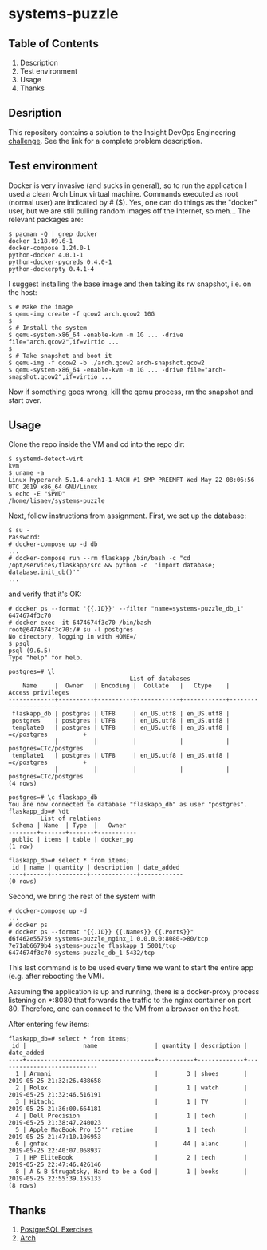 # systems-puzzle

## Table of Contents
1. Description
2. Test environment
3. Usage
4. Thanks

## Desription

This repository contains a solution to the Insight DevOps Engineering [challenge](https://github.com/InsightDataScience/systems-puzzle). See the link for a complete problem description.

## Test environment

Docker is very invasive (and sucks in general), so to run the application I used a clean Arch Linux virtual machine. Commands executed as root (normal user) are indicated by # ($). Yes, one can do things as the "docker" user, but we are still pulling random images off the Internet, so meh... The relevant packages are:
```
$ pacman -Q | grep docker
docker 1:18.09.6-1
docker-compose 1.24.0-1
python-docker 4.0.1-1
python-docker-pycreds 0.4.0-1
python-dockerpty 0.4.1-4
```
I suggest installing the base image and then taking its rw snapshot, i.e. on the host:
```
$ # Make the image
$ qemu-img create -f qcow2 arch.qcow2 10G
$ 
$ # Install the system
$ qemu-system-x86_64 -enable-kvm -m 1G ... -drive file="arch.qcow2",if=virtio ...
$
$ # Take snapshot and boot it
$ qemu-img -f qcow2 -b ./arch.qcow2 arch-snapshot.qcow2
$ qemu-system-x86_64 -enable-kvm -m 1G ... -drive file="arch-snapshot.qcow2",if=virtio ...
```
Now if something goes wrong, kill the qemu process, rm the snapshot and start over.

## Usage

Clone the repo inside the VM and cd into the repo dir:
```
$ systemd-detect-virt
kvm
$ uname -a
Linux hyperarch 5.1.4-arch1-1-ARCH #1 SMP PREEMPT Wed May 22 08:06:56 UTC 2019 x86_64 GNU/Linux
$ echo -E "$PWD"
/home/lisaev/systems-puzzle
```

Next, follow instructions from assignment. First, we set up the database:
```
$ su -
Password:
# docker-compose up -d db
...
# docker-compose run --rm flaskapp /bin/bash -c "cd /opt/services/flaskapp/src && python -c  'import database; database.init_db()'"
...
```
and verify that it's OK:
```
# docker ps --format '{{.ID}}' --filter "name=systems-puzzle_db_1"
6474674f3c70
# docker exec -it 6474674f3c70 /bin/bash
root@6474674f3c70:/# su -l postgres
No directory, logging in with HOME=/
$ psql
psql (9.6.5)
Type "help" for help.

postgres=# \l
                                  List of databases
    Name     |  Owner   | Encoding |  Collate   |   Ctype    |   Access privileges   
-------------+----------+----------+------------+------------+-----------------------
 flaskapp_db | postgres | UTF8     | en_US.utf8 | en_US.utf8 | 
 postgres    | postgres | UTF8     | en_US.utf8 | en_US.utf8 | 
 template0   | postgres | UTF8     | en_US.utf8 | en_US.utf8 | =c/postgres          +
             |          |          |            |            | postgres=CTc/postgres
 template1   | postgres | UTF8     | en_US.utf8 | en_US.utf8 | =c/postgres          +
             |          |          |            |            | postgres=CTc/postgres
(4 rows)

postgres=# \c flaskapp_db
You are now connected to database "flaskapp_db" as user "postgres".
flaskapp_db=# \dt
         List of relations
 Schema | Name  | Type  |   Owner   
--------+-------+-------+-----------
 public | items | table | docker_pg
(1 row)

flaskapp_db=# select * from items;
 id | name | quantity | description | date_added 
----+------+----------+-------------+------------
(0 rows)
```
Second, we bring the rest of the system with
```
# docker-compose up -d
...
# docker ps
# docker ps --format "{{.ID}} {{.Names}} {{.Ports}}"
d6f462e55759 systems-puzzle_nginx_1 0.0.0.0:8080->80/tcp
7e71ab6679b4 systems-puzzle_flaskapp_1 5001/tcp
6474674f3c70 systems-puzzle_db_1 5432/tcp
```
This last command is to be used every time we want to start the entire app (e.g. after rebooting the VM).

Assuming the application is up and running, there is a docker-proxy process listening on *:8080 that forwards the traffic to the nginx container on port 80. Therefore, one can connect to the VM from a browser on the host.

After entering few items:
```
flaskapp_db=# select * from items;
 id |                name                | quantity | description |         date_added         
----+------------------------------------+----------+-------------+----------------------------
  1 | Armani                             |        3 | shoes       | 2019-05-25 21:32:26.488658
  2 | Rolex                              |        1 | watch       | 2019-05-25 21:32:46.516191
  3 | Hitachi                            |        1 | TV          | 2019-05-25 21:36:00.664181
  4 | Dell Precision                     |        1 | tech        | 2019-05-25 21:38:47.240023
  5 | Apple MacBook Pro 15'' retine      |        1 | tech        | 2019-05-25 21:47:10.106953
  6 | gnfek                              |       44 | alanc       | 2019-05-25 22:40:07.068937
  7 | HP EliteBook                       |        2 | tech        | 2019-05-25 22:47:46.426146
  8 | A & B Strugatsky, Hard to be a God |        1 | books       | 2019-05-25 22:55:39.155133
(8 rows)
```

## Thanks

1. [PostgreSQL Exercises](https://pgexercises.com/questions/basic/selectall.html)
2. [Arch](https://www.archlinux.org)
